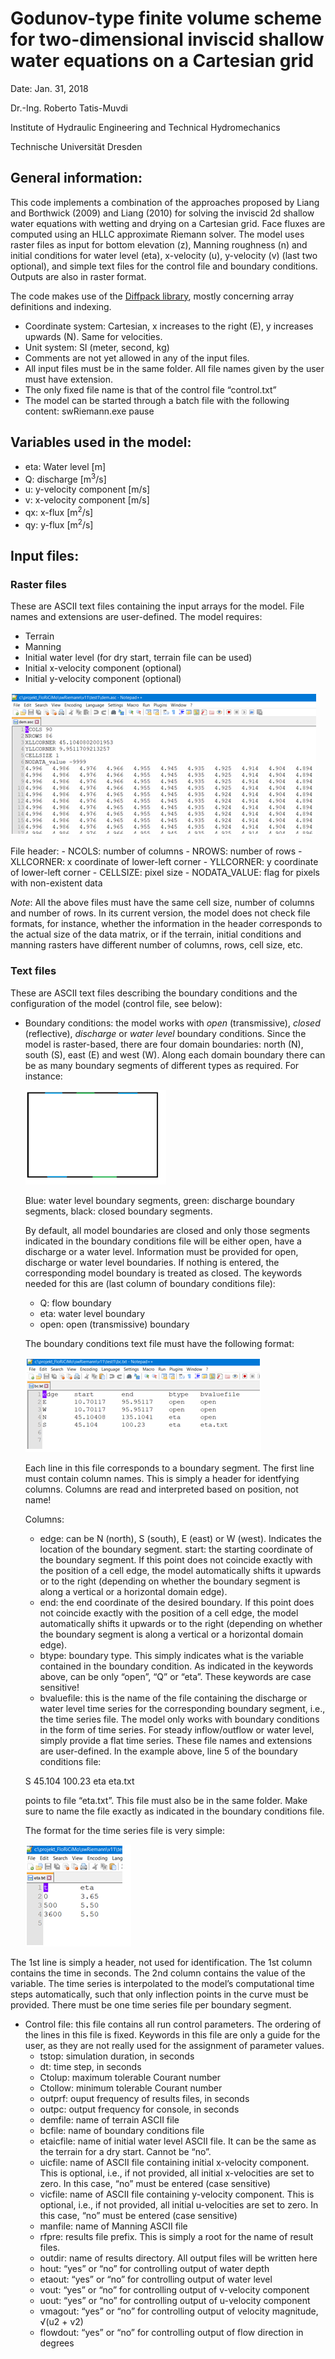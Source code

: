 # Godunov-type finite volume scheme for two-dimensional inviscid shallow water equations on a Cartesian grid

Date: Jan. 31, 2018

Dr.-Ing. Roberto Tatis-Muvdi

Institute of Hydraulic Engineering and Technical Hydromechanics

Technische Universität  Dresden

## General information:

This code implements a combination of the approaches proposed by Liang and Borthwick (2009) and Liang (2010) for solving the inviscid 2d shallow water equations with wetting and drying on a Cartesian grid. Face fluxes are computed using an HLLC approximate Riemann solver. The model uses raster files as input for bottom elevation (z), Manning roughness (n) and initial conditions for water level (eta), x-velocity (u), y-velocity (v) (last two optional), and simple text files for the control file and boundary conditions. Outputs are also in raster format.

The code makes use of the [Diffpack library](http://diffpack.de/), mostly concerning array definitions and indexing.

- Coordinate system: Cartesian, x increases to the right (E), y increases upwards (N). Same for velocities.
- Unit system: SI (meter, second, kg)
- Comments are not yet allowed in any of the input files.
- All input files must be in the same folder. All file names given by the user must have extension.
- The only fixed file name is that of the control file “control.txt”
- The model can be started through a batch file with the following content:
  swRiemann.exe
  pause

## Variables used in the model:
- eta: Water level \[m\]
- Q: discharge \[m<sup>3</sup>/s\]
- u: y-velocity component	\[m/s\]
- v: x-velocity component	\[m/s\]
- qx: x-flux \[m<sup>2</sup>/s\]
- qy: y-flux \[m<sup>2</sup>/s\]

## Input files:

### Raster files
These are ASCII text files containing the input arrays for the model. File names and extensions are user-defined. The model requires:
  - Terrain
  - Manning
  - Initial water level (for dry start, terrain file can be used)
  - Initial x-velocity component (optional)
  - Initial y-velocity component (optional)

![File format](https://github.com/robetatis/sweRiemann/blob/master/fileFormat.png)

  File header:
    - NCOLS: number of columns
    - NROWS: number of rows
    - XLLCORNER: x coordinate of lower-left corner
    - YLLCORNER: y coordinate of lower-left corner
    - CELLSIZE: pixel size
    - NODATA_VALUE: flag for pixels with non-existent data

*Note*: All the above files must have the same cell size, number of columns and number of rows. In its current version, the model does not check file formats, for instance, whether the information in the header corresponds to the actual size of the data matrix, or if the terrain, initial conditions and manning rasters have different number of columns, rows, cell size, etc.

### Text files

These are ASCII text files describing the boundary conditions and the configuration of the model (control file, see below):

- Boundary conditions: the model works with *open* (transmissive), *closed* (reflective), *discharge* or *water level* boundary conditions. 
Since the model is raster-based, there are four domain boundaries: north (N), south (S), east (E) and west (W). Along each domain boundary there can be as many boundary segments of different types as required. For instance:

  ![Boundary segments](https://github.com/robetatis/sweRiemann/blob/master/bc.png)

  Blue: water level boundary segments, green: discharge boundary segments, black: closed boundary segments.

  By default, all model boundaries are closed and only those segments indicated in the boundary conditions file will be either open, have a discharge or a water level. Information must be provided for open, discharge or water level boundaries. If nothing is entered, the corresponding model boundary is treated as closed. The keywords needed for this are (last column of boundary conditions file):
  - Q: flow boundary
  - eta: water level boundary
  - open: open (transmissive) boundary

  The boundary conditions text file must have the following format:

  ![Boundary condition file format](https://github.com/robetatis/sweRiemann/blob/master/bcFile.png)

  Each line in this file corresponds to a boundary segment. The first line must contain column names. This is simply a header for identfying columns. Columns are read and interpreted based on position, not name!

  Columns:

  - edge: can be N (north), S (south), E (east) or W (west). Indicates the location of the boundary segment.
   start: the starting coordinate of the boundary segment. If this point does not coincide exactly with the position of a cell edge, the model automatically shifts it upwards or to the right (depending on whether the boundary segment is along a vertical or a horizontal domain edge).
  - end: the end coordinate of the desired boundary. If this point does not coincide exactly with the position of a cell edge, the model automatically shifts it upwards or to the right (depending on whether the boundary segment is along a vertical or a horizontal domain edge).
  - btype: boundary type. This simply indicates what is the variable contained in the boundary condition. As indicated in the keywords above, can be only “open”, “Q” or “eta”. These keywords are case sensitive! 
  - bvaluefile: this is the name of the file containing the discharge or water level time series for the corresponding boundary segment, i.e., the time series file. The model only works with boundary conditions in the form of time series. For steady inflow/outflow or water level, simply provide a flat time series. These file names and extensions are user-defined. In the example above, line 5 of the boundary conditions file:

  S		45.104 		100.23		eta		eta.txt     

  points to file “eta.txt”. This file must also be in the same folder. Make sure to name the file exactly as indicated in the boundary conditions file. 

  The format for the time series file is very simple:

  ![Time series file format](https://github.com/robetatis/sweRiemann/blob/master/bcTimeSeries.png)

The 1st line is simply a header, not used for identification. The 1st column contains the time in seconds. The 2nd column contains the value of the variable. The time series is interpolated to the model’s computational time steps automatically, such that only inflection points in the curve must be provided. There must be one time series file per boundary segment.

- Control file: this file contains all run control parameters. The ordering of the lines in this file is fixed. Keywords in this file are only a guide for the user, as they are not really used for the assignment of parameter values.
  - tstop: simulation duration, in seconds
  - dt: time step, in seconds
  - Ctolup: maximum tolerable Courant number
  - Ctollow: minimum tolerable Courant number
  - outprf: ouput frequency of results files, in seconds
  - outpc: output frequency for console, in seconds
  - demfile: name of terrain ASCII file
  - bcfile: name of boundary conditions file
  - etaicfile: name of initial water level ASCII file. It can be the same as the terrain for a dry start. Cannot be “no”.
  - uicfile: name of ASCII file containing initial x-velocity component. This is optional, i.e., if not provided, all initial x-velocities are set to zero. In this case, “no” must be entered (case sensitive)
  - vicfile: name of ASCII file containing y-velocity component. This is optional, i.e., if not provided, all initial u-velocities are set to zero. In this case, “no” must be entered (case sensitive)
  - manfile: name of Manning ASCII file
  - rfpre: results file prefix. This is simply a root for the name of result files.
  - outdir: name of results directory. All output files will be written here
  - hout: “yes” or “no” for controlling output of water depth
  - etaout: “yes” or “no” for controlling output of water level
  - vout: “yes” or “no” for controlling output of v-velocity component
  - uout: “yes” or “no” for controlling output of u-velocity component
  - vmagout: “yes” or “no” for controlling output of velocity magnitude, √(u2 + v2)
  - flowdout: “yes” or “no” for controlling output of flow direction in degrees
